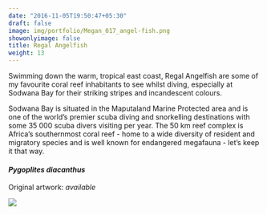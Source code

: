 ```yaml
---
date: "2016-11-05T19:50:47+05:30"
draft: false
image: img/portfolio/Megan_017_angel-fish.png
showonlyimage: false
title: Regal Angelfish
weight: 13
---
```


Swimming down the warm, tropical east coast, Regal Angelfish are some of my favourite coral reef inhabitants to see whilst diving, especially at Sodwana Bay for their striking stripes and incandescent colours.

<!--more-->

Sodwana Bay is situated in the Maputaland Marine Protected area and is one of the world’s premier scuba diving and snorkelling destinations with some 35 000 scuba divers visiting per year. The 50 km reef complex is Africa’s southernmost coral reef - home to a wide diversity of resident and migratory species and is well known for endangered megafauna - let’s keep it that way.

#### *Pygoplites diacanthus*
Original artwork: *available*

![][1]

[1]: /img/portfolio/Megan_017_angel-fish.png
